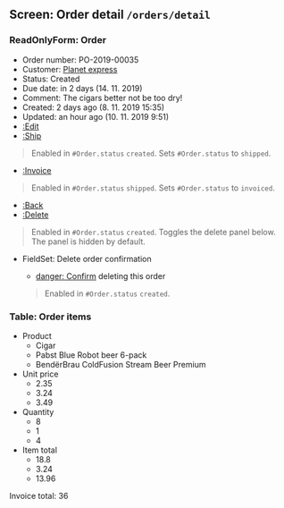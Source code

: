 ## Screen: Order detail `/orders/detail`

### ReadOnlyForm: Order

- Order number: PO-2019-00035
- Customer: [Planet express](#/customers/detail)
- Status: Created
- Due date: in 2 days (14. 11. 2019)
- Comment: The cigars better not be too dry!
- Created: 2 days ago (8. 11. 2019 15:35)
- Updated: an hour ago (10. 11. 2019 9:51)
- [:Edit](#/orders/edit)
- [:Ship]()

> Enabled in `#Order.status` `created`. Sets `#Order.status` to `shipped`.

- [:Invoice]()

> Enabled in `#Order.status` `shipped`. Sets `#Order.status` to `invoiced`.

- [:Back](#/orders)
- [:Delete]()

> Enabled in `#Order.status` `created`. Toggles the delete panel below. The panel is hidden by default.

- FieldSet: Delete order confirmation
    - [danger: Confirm]() deleting this order

    > Enabled in `#Order.status` `created`.

### Table: Order items

- Product
    - Cigar
    - Pabst Blue Robot beer 6-pack
    - BendërBrau ColdFusion Stream Beer Premium
- Unit price
    - 2.35
    - 3.24
    - 3.49
- Quantity
    - 8
    - 1
    - 4
- Item total
    - 18.8
    - 3.24
    - 13.96

Invoice total: 36
